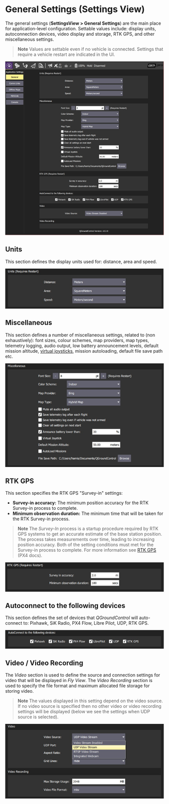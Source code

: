 # General Settings (Settings View)

The general settings (**SettingsView > General Settings**) are the main place for application-level configuration. Settable values include: display units, autoconnection devices, video display and storage, RTK GPS, and other miscellaneous settings.

> **Note** Values are settable even if no vehicle is connected. Settings that require a vehicle restart are indicated in the UI.

![](../../images/settings/settings_view_general.jpg)


## Units

This section defines the display units used for: distance, area and speed.

![Units settings](../../images/settings/settings_view_general_units.jpg)


## Miscellaneous

This section defines a number of miscellaneous settings, related to (non exhaustively): font sizes, colour schemes, map providers, map types, telemetry logging, audio output, low battery announcement levels, default mission altitude, [virtual joysticks](../SettingsView/VirtualJoystick.md), mission autoloading, default file save path etc.

![Miscellaneous settings](../../images/settings/settings_view_general_miscellaneous.jpg)


## RTK GPS

This section specifies the RTK GPS "Survey-in" settings:

- **Survey-in accuracy:** The minimum position accuracy for the RTK Survey-in process to complete.
- **Minimum observation duration:** The minimum time that will be taken for the RTK Survey-in process. 

> **Note** The *Survey-In* process is a startup procedure required by RTK GPS systems to get an accurate estimate of the base station position. The process takes measurements over time, leading to increasing position accuracy. Both of the setting conditions must met for the Survey-in process to complete. For more information see [RTK GPS](https://docs.px4.io/en/advanced_features/rtk-gps.html) (PX4 docs).

![RTK GPS Settings](../../images/settings/settings_view_general_rtk_gps.jpg)


## Autoconnect to the following devices

This section defines the set of devices that *QGroundControl* will auto-connect to: Pixhawk, SiK Radio, PX4 Flow, Libre Pilot, UDP, RTK GPS.

![Device autoconnect settings](../../images/settings/settings_view_general_autoconnect_devices.jpg)


## Video / Video Recording

The *Video* section is used to define the source and connection settings for video that will be displayed in *Fly View*. The *Video Recording* section is used to specify the file format and maximum allocated file storage for storing video.

> **Note** The values displayed in this setting depend on the video source. If no video source is specified then no other video or video recording settings will be displayed (below we see the settings when UDP source is selected).

![Video settings](../../images/settings/settings_view_general_video_udp.jpg)
